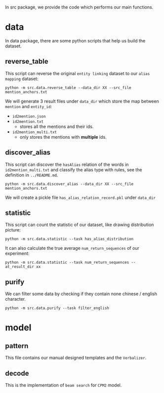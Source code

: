 In src package,  we provide the code which performs our main functions.



# data

In data package, there are some python scripts that help us build the dataset.

## reverse_table

This script can reverse the original `entity linking` dataset to our `alias mapping` dataset:

```
python -m src.data.reverse_table --data_dir XX --src_file mention_anchors.txt
```

We will generate 3 result files under `data_dir`  which store the map between `mention` and `entity_id`:

- `id2mention.json`
- `id2mention.txt`
  - stores all the mentions and their ids.
- `id2mention_multi.txt`
  - only stores the mentions with **multiple** ids.

## discover_alias

This script can discover the `hasAlias` relation of the words in `id2mention_multi.txt` and classify the alias type with rules, see the definition in `../README.md`. 

```
python -m src.data.discover_alias --data_dir XX --src_file mention_anchors.txt
```

We will create a pickle file `has_alias_relation_record.pkl` under `data_dir` 

## statistic

This script can count the statistic of our dataset, like drawing distribution picture:

```
python -m src.data.statistic --task has_alias_distribution
```

It can also calculate the true average `num_return_sequences` of our experiment:

```
python -m src.data.statistic --task num_return_sequences --at_result_dir xx
```

## purify

We can filter some data by checking if they contain none chinese / english character.

```
python -m src.data.purify --task filter_english
```



# model

## pattern

This file contains our manual designed templates and the `Verbalizer`.

## decode

This is the implementation of `beam search` for `CPM2` model.